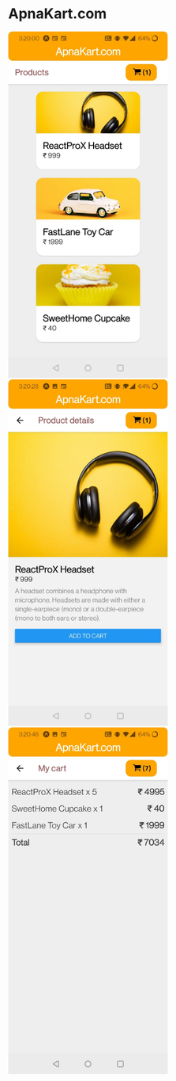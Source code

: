 # ApnaKart.com
<div>
<img src='./assets/ss/1_Prodcuts.jpeg' alt='1' height=700/>
<img src='./assets/ss/2_Product_Details.jpeg' alt='2' height=700/>
<img src='./assets/ss/3_Cart.jpeg' alt='3' height=700/>
<div>

